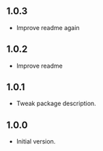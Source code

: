 ## 1.0.3

- Improve readme again

## 1.0.2

- Improve readme

## 1.0.1

- Tweak package description.

## 1.0.0

- Initial version.
